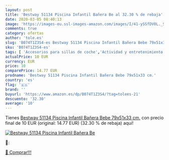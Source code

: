 ```yaml
---
layout: post
title: 'Bestway 51134 Piscina Infantil Bañera Be al 32.30 % de rebaja'
date: 2020-03-05 08:40:13
image: 'https://images-eu.ssl-images-amazon.com/images/I/41-ySSfDV0L._SL400_.jpg'
comments: true
category: ofertas
author: 'tole.es'
slug: 'B074T1Z3S4-es Bestway 51134 Piscina Infantil Bañera Bebe 79x51x33 cm.'
sku: 'B074T1Z3S4-es'
tags: [ 'Accesorios para sillas de coche','Actividad y entretenimiento','Andadores','Bebé','Espejos para asientos traseros','Higiene y cuidado','Sillas de coche y accesorios','Toallitas húmedas para bebé','Toallitas y accesorios para bebé','bebe', ]
actualPrice: 10 EUR
currency: EUR
price: 10
comparePrice: 14.77 EUR
prodname: 'Bestway 51134 Piscina Infantil Bañera Bebe 79x51x33 cm.'
country: 'es'
flag: '🇪🇸'
brand: ''
buyurl: 'https://www.amazon.es/dp/B074T1Z3S4/?tag=tolees-21'
descuento: '32.30'
average: '10'
---
```


Tienes [Bestway 51134 Piscina Infantil Bañera Bebe 79x51x33 cm.](https://www.amazon.es/dp/B074T1Z3S4/?tag=tolees-21) con precio final de  10 EUR (original: 14.77 EUR) (32.30 %  de rebaja) aqui!

[![Bestway 51134 Piscina Infantil Bañera Be](https://images-eu.ssl-images-amazon.com/images/I/41-ySSfDV0L._SL400_.jpg)](https://www.amazon.es/dp/B074T1Z3S4/?tag=tolees-21)

🔎:


[🛒 Comprar!!!](https://www.amazon.es/dp/B074T1Z3S4/?tag=tolees-21)
